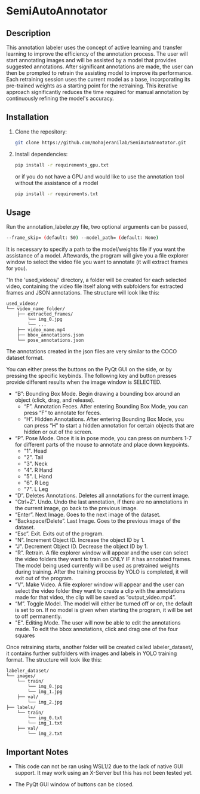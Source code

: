 # SemiAutoAnnotator
## Description

This annotation labeler uses the concept of active learning and transfer learning to improve the efficiency of the annotation process.
The user will start annotating images and will be assisted by a model that provides suggested annotations. After significant annotations are made, the user can then be prompted to retrain the assisting model to improve its performance. Each retraining session uses the current model as a base, incorporating its pre-trained weights as a starting point for the retraining. This iterative approach significantly reduces the time required for manual annotation by continuously refining the model's accuracy.


## Installation
1. Clone the repository:
    ```bash
    git clone https://github.com/mohajeranilab/SemiAutoAnnotator.git
    
2. Install dependencies:
    ```bash
    pip install -r requirements_gpu.txt
    ```
    or if you do not have a GPU and would like to use the annotation tool without the assistance of a model
    ```bash
    pip install -r requirements.txt

## Usage
Run the annotation_labeler.py file, two optional arguments can be passed,
```bash
--frame_skip= (default: 50) --model_path= (default: None)
``` 
It is necessary to specify a path to the model/weights file if you want the assistance of a model. Aftewards, the program will give you a file explorer window to select the video file you want to annotate (it will extract frames for you).


"In the 'used_videos/' directory, a folder will be created for each selected video, containing the video file itself along with subfolders for extracted frames and JSON annotations. The structure will look like this:
```plaintext
used_videos/
└── video_name_folder/
    ├── extracted_frames/
        └── img_0.jpg
        └── ...
    ├── video_name.mp4
    ├── bbox_annotations.json
    └── pose_annotations.json
```
The annotations created in the json files are very similar to the COCO dataset format. 

<!-- When the program runs and an image is open, if the model is able to detect bounding boxes, you will have to assign the ID to the box. Simply click in the middle of the box to select the ID, pressing "N" to increase the ID if needed. -->
You can either press the buttons on the PyQt GUI on the side, or by pressing the specific keybinds. The following key and button presses provide different results when the image window is SELECTED.

- “B”: Bounding Box Mode. Begin drawing a bounding box around an object (click, drag, and release).
  - “F”. Annotation Feces. After entering Bounding Box Mode, you can press “F” to annotate for feces.
  - “H”. Hidden Annotations. After entering Bounding Box Mode, you can press “H” to start a hidden annotation for certain objects that are hidden or out of the screen. 
- “P”. Pose Mode. Once it is in pose mode, you can press on numbers 1-7 for different parts of the mouse to annotate and place down keypoints.  
  - "1". Head 
  - "2". Tail
  - "3". Neck
  - "4". R Hand
  - "5". L Hand
  - "6". R Leg
  - "7". L Leg
- “D”. Deletes Annotations. Deletes all annotations for the current image.
- “Ctrl+Z”. Undo. Undo the last annotation, if there are no annotations in the current image, go back to the previous image.
- “Enter”. Next Image. Goes to the next image of the dataset.
- “Backspace/Delete”. Last Image. Goes to the previous image of the dataset.
- “Esc”. Exit. Exits out of the program. 
- “N”. Increment Object ID. Increase the object ID by 1.
- "J". Decrement Object ID. Decrease the object ID by 1. 
- “R”. Retrain. A file explorer window will appear and the user can select the video folders they want to train on ONLY IF it has annotated frames. The model being used currently will be used as pretrained weights during training. After the training process by YOLO is completed, it will exit out of the program.
- “V”. Make Video. A file explorer window will appear and the user can select the video folder they want to create a clip with the annotations made for that video, the clip will be saved as “output_video.mp4”.
- “M”. Toggle Model. The model will either be turned off or on, the default is set to on. If no model is given when starting the program, it will be set to off permanently.
- "E". Editing Mode. The user will now be able to edit the annotations made. To edit the bbox annotations, click and drag one of the four squares



Once retraining starts, another folder will be created called labeler_dataset/, it contains further subfolders with images and labels in YOLO training format. The structure will look like this:
```plaintext
labeler_dataset/
└── images/
    └── train/
        └── img_0.jpg
        └── img_1.jpg
    ├── val/
        └── img_2.jpg
├── labels/
    └── train/
        └── img_0.txt
        └── img_1.txt
    ├── val/
        └── img_2.txt
```

## Important Notes
- This code can not be ran using WSL1/2 due to the lack of native GUI support. It may work using an X-Server but this has not been tested yet.
<!-- - Python3.9 or above is needed to run this program (to utilize PyQt). -->
- The PyQt GUI window of buttons can be closed.